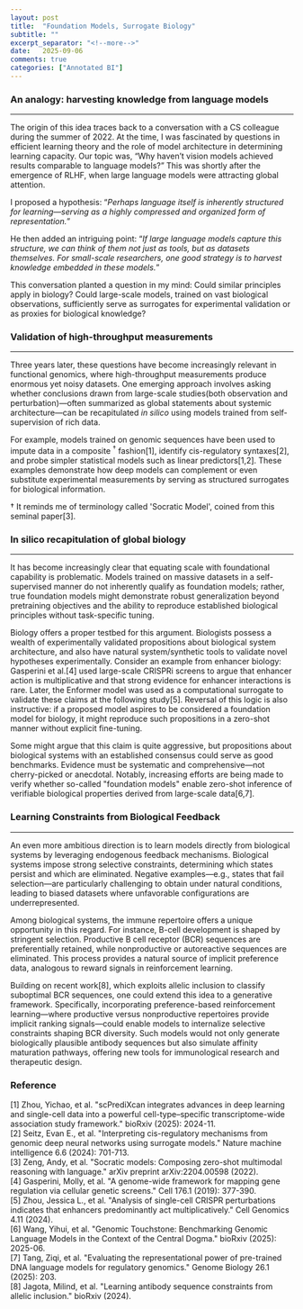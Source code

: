 ```yaml
---
layout: post
title:  "Foundation Models, Surrogate Biology"
subtitle: ""
excerpt_separator: "<!--more-->"
date:	2025-09-06
comments: true
categories: ["Annotated BI"]
---
```


### An analogy: harvesting knowledge from language models
---
The origin of this idea traces back to a conversation with a CS colleague during the summer of 2022. At the time, I was fascinated by questions in efficient learning theory and the role of model architecture in determining learning capacity. Our topic was, “Why haven’t vision models achieved results comparable to language models?” This was shortly after the emergence of RLHF, when large language models were attracting global attention. 

I proposed a hypothesis: “_Perhaps language itself is inherently structured for learning—serving as a highly compressed and organized form of representation._”

He then added an intriguing point: “_If large language models capture this structure, we can think of them not just as tools, but as datasets themselves. For small-scale researchers, one good strategy is to harvest knowledge embedded in these models._”

This conversation planted a question in my mind: Could similar principles apply in biology? Could large-scale models, trained on vast biological observations, sufficiently serve as surrogates for experimental validation or as proxies for biological knowledge?

### Validation of high-throughput measurements
---
Three years later, these questions have become increasingly relevant in functional genomics, where high-throughput measurements produce enormous yet noisy datasets. One emerging approach involves asking whether conclusions drawn from large-scale studies(both observation and perturbation)—often summarized as global statements about systemic architecture—can be recapitulated _in silico_ using models trained from self-supervision of rich data.

For example, models trained on genomic sequences have been used to impute data in a composite $^\dagger$ fashion[1], identify cis-regulatory syntaxes[2], and probe simpler statistical models such as linear predictors[1,2]. These examples demonstrate how deep models can complement or even substitute experimental measurements by serving as structured surrogates for biological information.

$\dagger$ It reminds me of terminology called 'Socratic Model', coined from this seminal paper[3].

### In silico recapitulation of global biology
---
It has become increasingly clear that equating scale with foundational capability is problematic. Models trained on massive datasets in a self-supervised manner do not inherently qualify as foundation models; rather, true foundation models might demonstrate robust generalization beyond pretraining objectives and the ability to reproduce established biological principles without task-specific tuning.

Biology offers a proper testbed for this argument. Biologists possess a wealth of experimentally validated propositions about biological system architecture, and also have natural system/synthetic tools to validate novel hypotheses experimentally. Consider an example from enhancer biology: Gasperini et al.[4] used large-scale CRISPRi screens to argue that enhancer action is multiplicative and that strong evidence for enhancer interactions is rare. Later, the Enformer model was used as a computational surrogate to validate these claims at the following study[5]. Reversal of this logic is also instructive: if a proposed model aspires to be considered a foundation model for biology, it might reproduce such propositions in a zero-shot manner without explicit fine-tuning. 

Some might argue that this claim is quite aggressive, but propositions about biological systems with an established consensus could serve as good benchmarks. Evidence must be systematic and comprehensive—not cherry-picked or anecdotal. Notably, increasing efforts are being made to verify whether so-called "foundation models" enable zero-shot inference of verifiable biological properties derived from large-scale data[6,7].

### Learning Constraints from Biological Feedback
---
An even more ambitious direction is to learn models directly from biological systems by leveraging endogenous feedback mechanisms. Biological systems impose strong selective constraints, determining which states persist and which are eliminated. Negative examples—e.g., states that fail selection—are particularly challenging to obtain under natural conditions, leading to biased datasets where unfavorable configurations are underrepresented.

Among biological systems, the immune repertoire offers a unique opportunity in this regard. For instance, B-cell development is shaped by stringent selection. Productive B cell receptor (BCR) sequences are preferentially retained, while nonproductive or autoreactive sequences are eliminated. This process provides a natural source of implicit preference data, analogous to reward signals in reinforcement learning.

Building on recent work[8], which exploits allelic inclusion to classify suboptimal BCR sequences, one could extend this idea to a generative framework. Specifically, incorporating preference-based reinforcement learning—where productive versus nonproductive repertoires provide implicit ranking signals—could enable models to internalize selective constraints shaping BCR diversity. Such models would not only generate biologically plausible antibody sequences but also simulate affinity maturation pathways, offering new tools for immunological research and therapeutic design.

### Reference
[1] Zhou, Yichao, et al. "scPrediXcan integrates advances in deep learning and single-cell data into a powerful cell-type–specific transcriptome-wide association study framework." bioRxiv (2025): 2024-11. <br/>
[2] Seitz, Evan E., et al. "Interpreting cis-regulatory mechanisms from genomic deep neural networks using surrogate models." Nature machine intelligence 6.6 (2024): 701-713. <br/>
[3] Zeng, Andy, et al. "Socratic models: Composing zero-shot multimodal reasoning with language." arXiv preprint arXiv:2204.00598 (2022). <br/>
[4] Gasperini, Molly, et al. "A genome-wide framework for mapping gene regulation via cellular genetic screens." Cell 176.1 (2019): 377-390. <br/>
[5] Zhou, Jessica L., et al. "Analysis of single-cell CRISPR perturbations indicates that enhancers predominantly act multiplicatively." Cell Genomics 4.11 (2024). <br/>
[6] Wang, Yihui, et al. "Genomic Touchstone: Benchmarking Genomic Language Models in the Context of the Central Dogma." bioRxiv (2025): 2025-06. <br/>
[7] Tang, Ziqi, et al. "Evaluating the representational power of pre-trained DNA language models for regulatory genomics." Genome Biology 26.1 (2025): 203. <br/>
[8] Jagota, Milind, et al. "Learning antibody sequence constraints from allelic inclusion." bioRxiv (2024). <br/>
